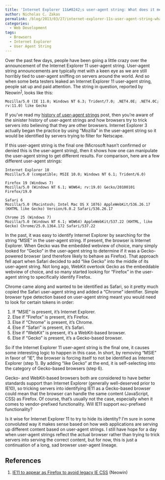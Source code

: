 ```yaml
---
title: 'Internet Explorer 11&#8242;s user-agent string: What does it mean?'
author: Nicholas C. Zakas
permalink: /blog/2013/03/27/internet-explorer-11s-user-agent-string-what-does-it-mean/
categories:
  - Web Development
tags:
  - Browsers
  - Internet Explorer
  - User Agent String
---
```

Over the past few days, people have been going a little crazy over the announcement of the Internet Explorer 11 user-agent string. User-agent string announcements are typically met with a keen eye as we are still horribly tied to user-agent sniffing on servers around the world. And so when some beta testers leaked an Internet Explorer 11 user-agent string, people sat up and paid attention. The string in question, reported by Neowin<sup>[1]</sup>, looks like this:

    Mozilla/5.0 (IE 11.0; Windows NT 6.3; Trident/7.0; .NET4.0E; .NET4.0C; rv:11.0) like Gecko

If you&#8217;ve read my [history of user-agent strings][1] post, then you&#8217;re aware of the sinister history of user-agent strings and how browsers try to trick servers into believing that they are other browsers. Internet Explorer 3 actually began the practice by using &#8220;Mozilla&#8221; in the user-agent string so it would be identified by servers trying to filter for Netscape.

If this user-agent string is the final one (Microsoft hasn&#8217;t confirmed or denied this is the user-agent string), then it shows how one can manipulate the user-agent string to get different results. For comparison, here are a few different user-agent strings:

    Internet Explorer 10
    Mozilla/5.0 (compatible; MSIE 10.0; Windows NT 6.1; Trident/6.0)
    
    Firefox 19 (Windows 7)
    Mozilla/5.0 (Windows NT 6.1; WOW64; rv:19.0) Gecko/20100101 Firefox/19.0
    
    Safari 6
    Mozilla/5.0 (Macintosh; Intel Mac OS X 1076) AppleWebKit/536.26.17 (KHTML like Gecko) Version/6.0.2 Safari/536.26.17
    
    Chrome 25 (Windows 7)
    Mozilla/5.0 (Windows NT 6.1; WOW64) AppleWebKit/537.22 (KHTML, like Gecko) Chrome/25.0.1364.172 Safari/537.22

In the past, it was easy to identify Internet Explorer by searching for the string &#8220;MSIE&#8221; in the user-agent string. If present, the browser is Internet Explorer. When Gecko was the embedded webview of choice, many simply looked for &#8220;Gecko&#8221; in the user-agent string to determine if it was a Gecko-powered browser (and therefore likely to behave as Firefox). That approach fell apart when Safari decided to add &#8220;like Gecko&#8221; into the middle of its user-agent string. Not long ago, WebKit overtook Gecko as the embeddable webview of choice, and so many started looking for &#8220;Firefox&#8221; in the user-agent string to specifically identify Firefox.

Chrome came along and wanted to be identified as Safari, so it pretty much copied the Safari user-agent string and added a &#8220;Chrome&#8221; identifier. Simple browser type detection based on user-agent string meant you would need to look for certain tokens in order:

  1. If &#8220;MSIE&#8221; is present, it&#8217;s Internet Explorer.
  2. Else if &#8220;Firefox&#8221; is present, it&#8217;s Firefox.
  3. Else if &#8220;Chrome&#8221; is present, it&#8217;s Chrome.
  4. Else if &#8220;Safari&#8221; is present, it&#8217;s Safari.
  5. Else if &#8220;WebKit&#8221; is present, it&#8217;s a WebKit-based browser.
  6. Else if &#8220;Gecko&#8221; is present, it&#8217;s a Gecko-based browser.

So if the Internet Explorer 11 user-agent string is the final one, it causes some interesting logic to happen in this case. In short, by removing &#8220;MSIE&#8221; in favor of &#8220;IE&#8221;, the browser is forcing itself to not be identified as Internet Explorer (step 1). By adding &#8220;like Gecko&#8221; at the end, it is self-selecting into the category of Gecko-based browsers (step 6).

Gecko- and WebKit-based browsers both are considered to have better standards support than Internet Explorer (generally well-deserved prior to IE10), so tricking servers into identifying IE11 as a Gecko-based browser could mean that the browser can handle the same content (JavaScript, CSS) as Firefox. Of course, that&#8217;s usually not the case, especially when it comes to vendor-prefixed functionality. Will IE11 support `moz`-prefixed functionality?

Is it wise for Internet Explorer 11 to try to hide its identity? I&#8217;m sure in some convoluted way it makes sense based on how web applications are serving up different content based on user-agent strings. I still have hope for a day when user-agent strings reflect the actual browser rather than trying to trick servers into serving the correct content, but for now, this is just a continuation of a long, sad browser user-agent lineage.

## References

  1. [IE11 to appear as Firefox to avoid legacy IE CSS][2] (Neowin)

 [1]: {{site.url}}/blog/2010/01/12/history-of-the-user-agent-string/
 [2]: http://www.neowin.net/news/ie11-to-appear-as-firefox-to-avoid-legacy-ie-css
